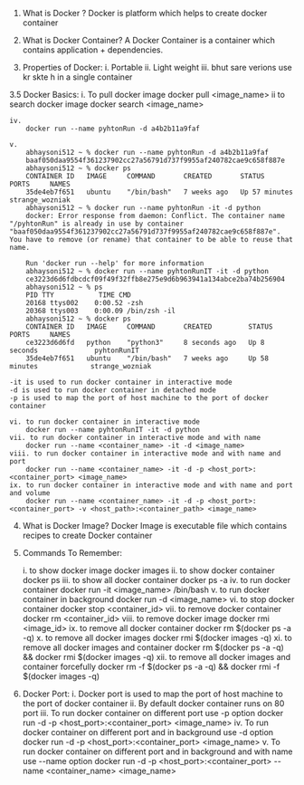 1. What is Docker ?
Docker is platform which helps to create docker container

2. What is Docker Container?
A Docker Container is a container which contains application + dependencies.

3. Properties of Docker:
    i. Portable
    ii. Light weight
    iii. bhut sare verions use kr skte h in a single container

3.5 Docker Basics:
    i. To pull docker image
        docker pull <image_name>
    ii to search docker image
        docker search <image_name>

    iv. 
        docker run --name pyhtonRun -d a4b2b11a9faf

    v. 
        abhaysoni512 ~ % docker run --name pyhtonRun -d a4b2b11a9faf
        baaf050daa9554f361237902cc27a56791d737f9955af240782cae9c658f887e
        abhaysoni512 ~ % docker ps
        CONTAINER ID   IMAGE     COMMAND       CREATED       STATUS          PORTS     NAMES
        35de4eb7f651   ubuntu    "/bin/bash"   7 weeks ago   Up 57 minutes             strange_wozniak
        abhaysoni512 ~ % docker run --name pyhtonRun -it -d python          
        docker: Error response from daemon: Conflict. The container name "/pyhtonRun" is already in use by container "baaf050daa9554f361237902cc27a56791d737f9955af240782cae9c658f887e". You have to remove (or rename) that container to be able to reuse that name.

        Run 'docker run --help' for more information
        abhaysoni512 ~ % docker run --name pyhtonRunIT -it -d python
        ce3223d6d6fdbcdcf09f49f32ffb8e275e9d6b963941a134abce2ba74b256904
        abhaysoni512 ~ % ps
        PID TTY           TIME CMD
        20168 ttys002    0:00.52 -zsh
        20368 ttys003    0:00.09 /bin/zsh -il
        abhaysoni512 ~ % docker ps
        CONTAINER ID   IMAGE     COMMAND       CREATED         STATUS          PORTS     NAMES
        ce3223d6d6fd   python    "python3"     8 seconds ago   Up 8 seconds              pyhtonRunIT
        35de4eb7f651   ubuntu    "/bin/bash"   7 weeks ago     Up 58 minutes             strange_wozniak

    -it is used to run docker container in interactive mode
    -d is used to run docker container in detached mode
    -p is used to map the port of host machine to the port of docker container

    vi. to run docker container in interactive mode
        docker run --name pyhtonRunIT -it -d python
    vii. to run docker container in interactive mode and with name                  
        docker run --name <container_name> -it -d <image_name>
    viii. to run docker container in interactive mode and with name and port
        docker run --name <container_name> -it -d -p <host_port>:<container_port> <image_name>
    ix. to run docker container in interactive mode and with name and port and volume
        docker run --name <container_name> -it -d -p <host_port>:<container_port> -v <host_path>:<container_path> <image_name>

    


4. What is Docker Image?
Docker Image is executable file which contains recipes to create Docker container

5. Commands To Remember:
   
    i. to show docker image
       docker images
    ii. to show docker container
        docker ps
    iii. to show all docker container
        docker ps -a
    iv. to run docker container
        docker run -it <image_name> /bin/bash
    v. to run docker container in background
        docker run -d <image_name>
    vi. to stop docker container
        docker stop <container_id>
    vii. to remove docker container
        docker rm <container_id>
    viii. to remove docker image
        docker rmi <image_id>
    ix. to remove all docker container
        docker rm $(docker ps -a -q)
    x. to remove all docker images
        docker rmi $(docker images -q)
    xi. to remove all docker images and container
        docker rm $(docker ps -a -q) && docker rmi $(docker images -q)
    xii. to remove all docker images and container forcefully
        docker rm -f $(docker ps -a -q) && docker rmi -f $(docker images -q) 

6. Docker Port:
    i. Docker port is used to map the port of host machine to the port of docker container
    ii. By default docker container runs on 80 port
    iii. To run docker container on different port use -p option
        docker run -d -p <host_port>:<container_port> <image_name>
    iv. To run docker container on different port and in background use -d option
        docker run -d -p <host_port>:<container_port> <image_name>
    v. To run docker container on different port and in background and with name use --name option
        docker run -d -p <host_port>:<container_port> --name <container_name> <image_name>   



